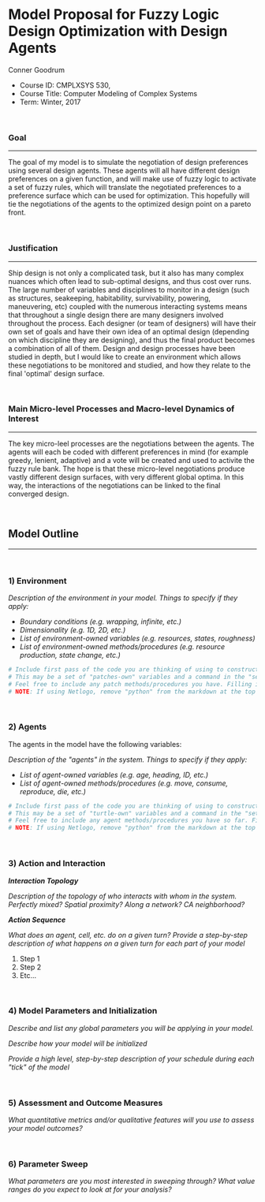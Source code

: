 # Model Proposal for Fuzzy Logic Design Optimization with Design Agents

Conner Goodrum

* Course ID: CMPLXSYS 530,
* Course Title: Computer Modeling of Complex Systems
* Term: Winter, 2017


&nbsp; 

### Goal 
*****
The goal of my model is to simulate the negotiation of design preferences using several design agents. These agents will all have different design preferences on a given function, and will make use of fuzzy logic to activate a set of fuzzy rules, which will translate the negotiated preferences to a preference surface which can be used for optimization. This hopefully will tie the negotiations of the agents to the optimized design point on a pareto front.

&nbsp;  
### Justification
****
Ship design is not only a complicated task, but it also has many complex nuances which often lead to sub-optimal designs, and thus cost over runs. The large number of variables and disciplines to monitor in a design (such as structures, seakeeping, habitability, survivability, powering, maneuvering, etc) coupled with the numerous interacting systems means that throughout a single design there are many designers involved throughout the process. Each designer (or team of designers) will have their own set of goals and have their own idea of an optimal design (depending on which discipline they are designing), and thus the final product becomes a combination of all of them. Design and design processes have been studied in depth, but I would like to create an environment which allows these negotiations to be monitored and studied, and how they relate to the final 'optimal' design surface.

&nbsp; 
### Main Micro-level Processes and Macro-level Dynamics of Interest
****

The key micro-leel processes are the negotiations between the agents. The agents will each be coded with different preferences in mind (for example greedy, lenient, adaptive) and a vote will be created and used to activite the fuzzy rule bank. The hope is that these micro-level negotiations produce vastly different design surfaces, with very different global optima. In this way, the interactions of the negotiations can be linked to the final converged design.


&nbsp; 


## Model Outline
****
&nbsp; 
### 1) Environment
_Description of the environment in your model. Things to specify *if they apply*:_

* _Boundary conditions (e.g. wrapping, infinite, etc.)_
* _Dimensionality (e.g. 1D, 2D, etc.)_
* _List of environment-owned variables (e.g. resources, states, roughness)_
* _List of environment-owned methods/procedures (e.g. resource production, state change, etc.)_


```python
# Include first pass of the code you are thinking of using to construct your environment
# This may be a set of "patches-own" variables and a command in the "setup" procedure, a list, an array, or Class constructor
# Feel free to include any patch methods/procedures you have. Filling in with pseudocode is ok! 
# NOTE: If using Netlogo, remove "python" from the markdown at the top of this section to get a generic code block
```

&nbsp; 

### 2) Agents
 
 The agents in the model have the following variables:
 
 _Description of the "agents" in the system. Things to specify *if they apply*:_
 
* _List of agent-owned variables (e.g. age, heading, ID, etc.)_
* _List of agent-owned methods/procedures (e.g. move, consume, reproduce, die, etc.)_


```python
# Include first pass of the code you are thinking of using to construct your agents
# This may be a set of "turtle-own" variables and a command in the "setup" procedure, a list, an array, or Class constructor
# Feel free to include any agent methods/procedures you have so far. Filling in with pseudocode is ok! 
# NOTE: If using Netlogo, remove "python" from the markdown at the top of this section to get a generic code block
```

&nbsp; 

### 3) Action and Interaction 
 
**_Interaction Topology_**

_Description of the topology of who interacts with whom in the system. Perfectly mixed? Spatial proximity? Along a network? CA neighborhood?_
 
**_Action Sequence_**

_What does an agent, cell, etc. do on a given turn? Provide a step-by-step description of what happens on a given turn for each part of your model_

1. Step 1
2. Step 2
3. Etc...

&nbsp; 
### 4) Model Parameters and Initialization

_Describe and list any global parameters you will be applying in your model._

_Describe how your model will be initialized_

_Provide a high level, step-by-step description of your schedule during each "tick" of the model_

&nbsp; 

### 5) Assessment and Outcome Measures

_What quantitative metrics and/or qualitative features will you use to assess your model outcomes?_

&nbsp; 

### 6) Parameter Sweep

_What parameters are you most interested in sweeping through? What value ranges do you expect to look at for your analysis?_
